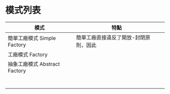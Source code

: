 # 模式列表

| 模式| 特點                                                                |   |  
|-----|-----------------------------------------------------------------------|-----|
| 簡單工廠模式 Simple Factory    |  簡單工廠直接違反了開放-封閉原則，因此                             |  |
| 工廠模式 Factory               |                                |  |
| 抽象工廠模式 Abstract Factory  |                             |  |
|  |                                    |  |
|  |                | |
|  |                             ||
|  |                     | |
|  |                    | |
|  |                   |  |
|  |                               |  |
